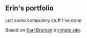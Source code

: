 ## Erin's portfolio

just some computery stuff I've done

Based on [Karl Broman](http://github.com/kbroman)'s [simple site](http://kbroman.org/simple_site).
